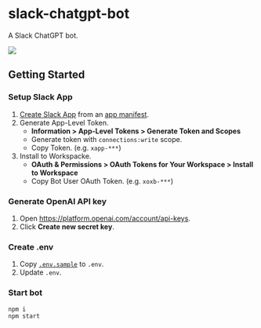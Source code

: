 # slack-chatgpt-bot

A Slack ChatGPT bot.

![](https://user-images.githubusercontent.com/117768/230710474-07b058e8-b655-414a-9a5a-b7e3d5ee283f.png)

## Getting Started

### Setup Slack App

1. [Create Slack App](https://api.slack.com/apps) from an [app manifest](https://github.com/winebarrel/slack-chatgpt-bot/blob/main/manifest.json).
1. Generate App-Level Token.
    * **Information > App-Level Tokens > Generate Token and Scopes**
    * Generate token with `connections:write` scope.
    * Copy Token. (e.g. `xapp-***`)
1. Install to Workspacke.
    * **OAuth & Permissions > OAuth Tokens for Your Workspace > Install to Workspace**
    * Copy Bot User OAuth Token. (e.g. `xoxb-***`)

### Generate OpenAI API key

1. Open https://platform.openai.com/account/api-keys.
1. Click **Create new secret key**.

### Create .env

1. Copy [`.env.sample`](https://github.com/winebarrel/slack-chatgpt-bot/blob/main/.env.sample) to `.env`.
1. Update `.env`.

### Start bot

```
npm i
npm start
```
